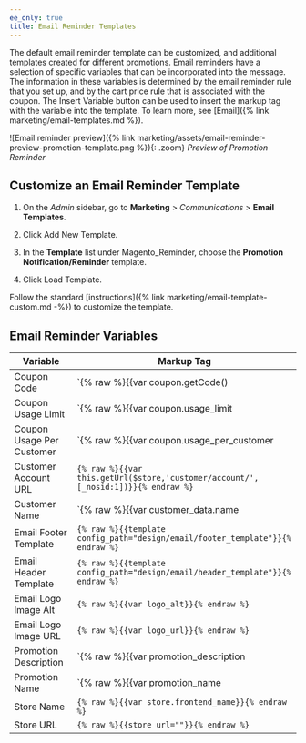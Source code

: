 ```yaml
---
ee_only: true
title: Email Reminder Templates
---
```


The default email reminder template can be customized, and additional templates created for different promotions. Email reminders have a selection of specific variables that can be incorporated into the message. The information in these variables is determined by the email reminder rule that you set up, and by the cart price rule that is associated with the coupon. The Insert Variable button can be used to insert the markup tag with the variable into the template. To learn more, see [Email]({% link marketing/email-templates.md %}).

![Email reminder preview]({% link marketing/assets/email-reminder-preview-promotion-template.png %}){: .zoom}
_Preview of Promotion Reminder_

## Customize an Email Reminder Template

1. On the _Admin_ sidebar, go to **Marketing** > _Communications_ > **Email Templates**.

1. Click <span class="btn">Add New Template</span>.

1. In the **Template** list under Magento_Reminder, choose the **Promotion Notification/Reminder** template.

1. Click <span class="btn">Load Template</span>.

Follow the standard [instructions]({% link marketing/email-template-custom.md -%}) to customize the template.

## Email Reminder Variables

|Variable|Markup Tag|
|--- |--- |
|Coupon Code|`{% raw %}{{var coupon.getCode()|escape}}{% endraw %}`|
|Coupon Usage Limit|`{% raw %}{{var coupon.usage_limit|escape}}{% endraw %}`|
|Coupon Usage Per Customer|`{% raw %}{{var coupon.usage_per_customer|escape}}{% endraw %}`|
|Customer Account URL|`{% raw %}{{var this.getUrl($store,'customer/account/',[_nosid:1])}}{% endraw %}`|
|Customer Name|`{% raw %}{{var customer_data.name|escape}}{% endraw %}`|
|Email Footer Template|`{% raw %}{{template config_path="design/email/footer_template"}}{% endraw %}`|
|Email Header Template|`{% raw %}{{template config_path="design/email/header_template"}}{% endraw %}`|
|Email Logo Image Alt|`{% raw %}{{var logo_alt}}{% endraw %}`|
|Email Logo Image URL|`{% raw %}{{var logo_url}}{% endraw %}`|
|Promotion Description|`{% raw %}{{var promotion_description|escape|nl2br}}{% endraw %}`|
|Promotion Name|`{% raw %}{{var promotion_name|escape}}{% endraw %}`|
|Store Name|`{% raw %}{{var store.frontend_name}}{% endraw %}`|
|Store URL|`{% raw %}{{store url=""}}{% endraw %}`|
